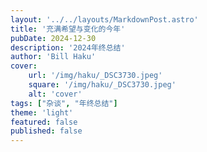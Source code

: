 ```yaml
---
layout: '../../layouts/MarkdownPost.astro'
title: '充满希望与变化的今年'
pubDate: 2024-12-30
description: '2024年终总结'
author: 'Bill Haku'
cover:
    url: '/img/haku/_DSC3730.jpeg'
    square: '/img/haku/_DSC3730.jpeg'
    alt: 'cover'
tags: ["杂谈", "年终总结"]
theme: 'light'
featured: false
published: false
---
```



